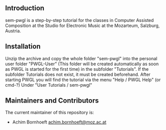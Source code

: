 ## Introduction

sem-pwgl is a step-by-step tutorial for the classes in Computer Assisted Composition at the Studio for Electronic Music at the Mozarteum, Salzburg, Austria.

## Installation

Unzip the archive and copy the whole folder "sem-pwgl" into the personal user folder "PWGL-User" (This folder will be created automatically as soon as PWGL is started for the first time) in the subfolder "Tutorials". If the subfolder Tutorials does not exist, it must be created beforehand. After starting PWGL you will find the tutorial via the menu "Help / PWGL Help" (or cmd-?) Under "User Tutorials / sem-pwgl"

## Maintainers and Contributors

The current maintainer of this repository is:

* Achim Bornhoeft <achim.bornhoeft@moz.ac.at>